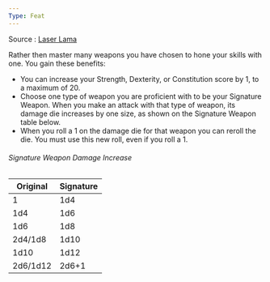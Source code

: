 ```yaml
---
Type: Feat
---
```

Source : [Laser Lama](https://drive.google.com/file/d/1-F5qAIGyG9IitLjBFvwHeHMzzrt6NAkD/view)

Rather then master many weapons you have chosen to hone your skills with one. You gain these benefits:

- You can increase your Strength, Dexterity, or Constitution score by 1, to a maximum of 20.
- Choose one type of weapon you are proficient with to be your Signature Weapon. When you make an attack with that type of weapon, its damage die increases by one size, as shown on the Signature Weapon table below.
- When you roll a 1 on the damage die for that weapon you can reroll the die. You must use this new roll, even if you roll a 1.

###### Signature Weapon Damage Increase

| Original | Signature |
| -------- | --------- |
| 1        | 1d4       |
| 1d4      | 1d6       |
| 1d6      | 1d8       |
| 2d4/1d8  | 1d10      |
| 1d10     | 1d12      |
| 2d6/1d12 | 2d6+1     |
